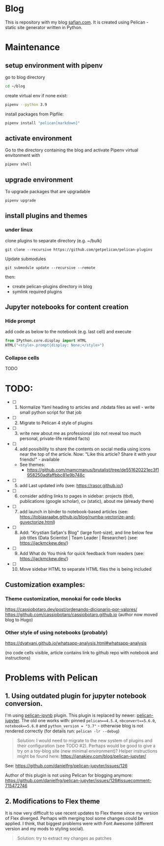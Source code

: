 # Blog
This is repository with my blog [safjan.com](http://safjan.com). It is created using Pelican - static site generator written in Python.

# Maintenance

## setup environment with pipenv

go to blog directory
```sh
cd ~/blog
```

create virtual env if none exist:
```sh
pipenv --python 3.9
```

install packages from Pipfile:
```sh
pipenv install "pelican[markdown]"
```

## activate environment

Go to the directory containing the blog and activate Pipenv virtual envitonment with

```bash
pipenv shell
```

## upgrade environment

To upgrade packages that are upgradable

```bash
pipenv upgrade
```

## install plugins and themes

### under linux
clone plugins to separate directory (e.g. ~/bulk)
```
git clone --recursive https://github.com/getpelican/pelican-plugins
```

Update submodules
```
git submodule update --recursive --remote
```

then:

* create pelican-plugins directory in blog
* symlink required plugins


## Jupyter notebooks for content creation
### Hide prompt
add code as below to the notebook (e.g. last cell) and execute
```python
from IPython.core.display import HTML
HTML("<style>.prompt{display: None;</style>")
```

### Collapse cells
TODO


# TODO:
- [ ] 1. Normalize Yaml heading to articles and .nbdata files as well - write small python script for that job
- [ ] 2. Migrate to Pelican 4 style of plugins
- [ ] 3. write new about me as professional (do not reveal too much personal, private-life related facts)
- [ ] 4. add possibility to share the contents on social media using icons near the top of the article. Now: "Like this article? Share it with your friends!" - available
  - See themes:
    - https://github.com/mamcmanus/brutalist/tree/de551620221ec3f1958250adfaffbbc81e9b748c
- [ ] 5. add Last updated info (see: https://rasor.github.io/)
- [ ] 6. consider adding links to pages in sidebar: projects (tbd), publications (google scholar), cv (static), about me (already there)
- [ ] 7. add launch in binder to notebook-based articles (see: https://tobiasraabe.github.io/blog/numba-vectorize-and-guvectorize.html)
- [ ] 8. Add: "Krystian Safjan's Blog" (large font-size), and line below few job titles (Data Scientist | Team Leader | Researcher) (see: https://jackmckew.dev/)
- [ ] 9. Add What do You think for quick feedback from readers (see: https://jackmckew.dev/)
- [ ] 10. Move sidebar HTML to separate HTML files the is being included


## Customization examples:

### Theme customization, monokai for code blocks
https://cassiobotaro.dev/post/ordenando-dicionario-por-valores/
https://github.com/cassiobotaro/cassiobotaro.github.io
(author now moved blog to Hugo)

### Other style of using notebooks (probably)
https://dvatvani.github.io/whatsapp-analysis.html#whatsapp-analysis

(no code cells visible, article contains link to github repo with notebook and instructions)

# Problems with Pelican
## 1. Using outdated plugin for jupyter notebook conversion.

I'm using [pelican-ipynb](https://github.com/danielfrg/pelican-ipynb) plugin. This plugin is replaced by newer: [pelican-jupyter](https://github.com/danielfrg/pelican-jupyter). The old one works with: pinned `pelican==4.5.4`,  `nbconvert==5.6.0`, `notebook==5.6.0` and `python_version = "3.7"` - otherwise blog is not rendered correctly (for details run: `pelican -lr --debug`)

> Solution: I would need to migrate to the new system of plugins and their configuration (see TODO #2). Perhaps would be good to give a try on a toy-blog site (new minimal environment)? Helper instructions might be found here: https://janakiev.com/blog/pelican-jupyter/

See: https://github.com/danielfrg/pelican-jupyter/issues/126

Author of this plugin is not using Pelican for blogging anymore: https://github.com/danielfrg/pelican-jupyter/issues/126#issuecomment-715472746

## 2. Modifications to Flex theme

It is now very difficult to use recent updates to Flex theme since my version of Flex diverged. Perhaps with merging tool some changes could be applied. I think, that biggest problems were with Font Awesome (different version and my mods to styling social).

> Solution: try to extract my changes as patches

